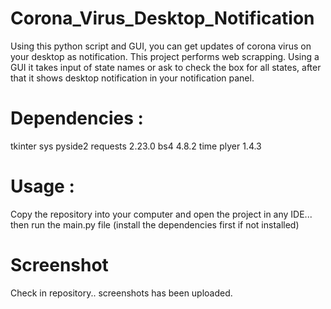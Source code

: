 # Corona_Virus_Desktop_Notification
Using this python script and GUI, you can get updates of corona virus on your desktop as notification. This project performs web scrapping. Using a GUI it takes input of state names or ask to check the box for all states, after that it shows desktop notification
in your notification panel. 

# Dependencies :
tkinter
sys
pyside2
requests 2.23.0
bs4 4.8.2
time
plyer 1.4.3

# Usage :
Copy the repository into your computer and open the project in any IDE... then run the main.py file (install the dependencies first
if not installed)

# Screenshot
Check in repository.. screenshots has been uploaded.
